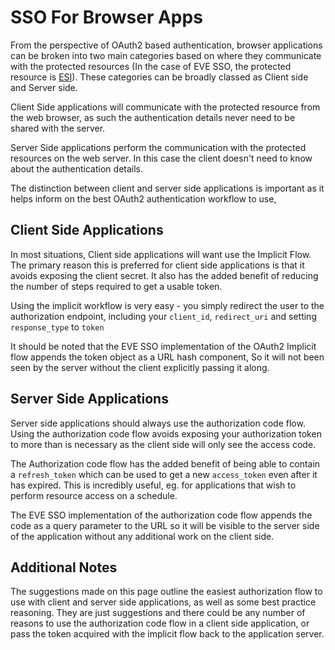 # SSO For Browser Apps

From the perspective of OAuth2 based authentication, browser applications
 can be broken into two main categories based on where they communicate with
 the protected resources (In the case of EVE SSO, the protected resource
 is [ESI](../esi/index.md)). These categories can be broadly classed as Client
 side and Server side.

Client Side applications will communicate with the protected resource from
 the web browser, as such the authentication details never need to be shared
 with the server.

Server Side applications perform the communication with the protected
 resources on the web server. In this case the client doesn't need to know
 about the authentication details.

The distinction between client and server side applications is important as
 it helps inform on the best OAuth2 authentication workflow to use,

## Client Side Applications

In most situations, Client side applications will want use the Implicit Flow.
 The primary reason this is preferred for client side applications is that it
 avoids exposing the client secret. It also has the added benefit of reducing
 the number of steps required to get a usable token.

Using the implicit workflow is very easy - you simply redirect the user to the
 authorization endpoint, including your `client_id`, `redirect_uri` and setting
 `response_type` to `token`

It should be noted that the EVE SSO implementation of the OAuth2 Implicit flow
 appends the token object as a URL hash component, So it will not been seen by
 the server without the client explicitly passing it along.

## Server Side Applications

Server side applications should always use the authorization code flow. Using
 the authorization code flow avoids exposing your authorization token to
 more than is necessary as the client side will only see the access code.

The Authorization code flow has the added benefit of being able to contain a
 `refresh_token` which can be used to get a new `access_token` even after it
 has expired. This is incredibly useful, eg. for applications that wish to
 perform resource access on a schedule.

The EVE SSO implementation of the authorization code flow appends the code as a
 query parameter to the URL so it will be visible to the server side of the
 application without any additional work on the client side.

## Additional Notes

The suggestions made on this page outline the easiest authorization flow to use
 with client and server side applications, as well as some best practice reasoning.
 They are just suggestions and there could be any number of reasons to use the
 authorization code flow in a client  side application, or pass the token acquired
 with the implicit flow back to the application server.
